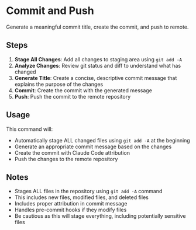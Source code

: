 # Commit and Push

Generate a meaningful commit title, create the commit, and push to remote.

## Steps

1. **Stage All Changes**: Add all changes to staging area using `git add -A`
2. **Analyze Changes**: Review git status and diff to understand what has changed
3. **Generate Title**: Create a concise, descriptive commit message that explains the purpose of the changes
4. **Commit**: Create the commit with the generated message
5. **Push**: Push the commit to the remote repository

## Usage

This command will:
- Automatically stage ALL changed files using `git add -A` at the beginning
- Generate an appropriate commit message based on the changes
- Create the commit with Claude Code attribution
- Push the changes to the remote repository

## Notes

- Stages ALL files in the repository using `git add -A` command
- This includes new files, modified files, and deleted files
- Includes proper attribution in commit message
- Handles pre-commit hooks if they modify files
- Be cautious as this will stage everything, including potentially sensitive files